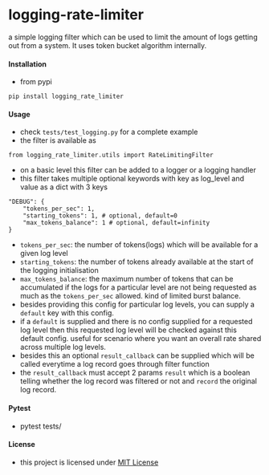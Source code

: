 # logging-rate-limiter

a simple logging filter which can be used to limit the amount of logs getting out from a system.
It uses token bucket algorithm internally.


#### Installation

- from pypi
```
pip install logging_rate_limiter
```

#### Usage
- check `tests/test_logging.py` for a complete example
- the filter is available as
```
from logging_rate_limiter.utils import RateLimitingFilter
```
- on a basic level this filter can be added to a logger or a logging handler
- this filter takes multiple optional keywords with key as log_level and value as a dict with 3 keys
```
"DEBUG": {
    "tokens_per_sec": 1,
    "starting_tokens": 1, # optional, default=0
    "max_tokens_balance": 1 # optional, default=infinity
}
```
- `tokens_per_sec`: the number of tokens(logs) which will be available for a given log level
- `starting_tokens`: the number of tokens already available at the start of the logging initialisation
- `max_tokens_balance`: the maximum number of tokens that can be accumulated if the logs for a particular level are not being requested as much as the `tokens_per_sec` allowed. kind of limited burst balance.
- besides providing this config for particular log levels, you can supply a `default` key with this config.
- if a `default` is supplied and there is no config supplied for a requested log level then this requested log level will be checked against this default config. useful for scenario where you want an overall rate shared across multiple log levels.
- besides this an optional `result_callback` can be supplied which will be called everytime a log record goes through filter function
- the `result_callback` must accept 2 params `result` which is a boolean telling whether the log record was filtered or not and `record` the original log record.

#### Pytest

- pytest tests/

#### License

- this project is licensed under [MIT License](LICENSE)